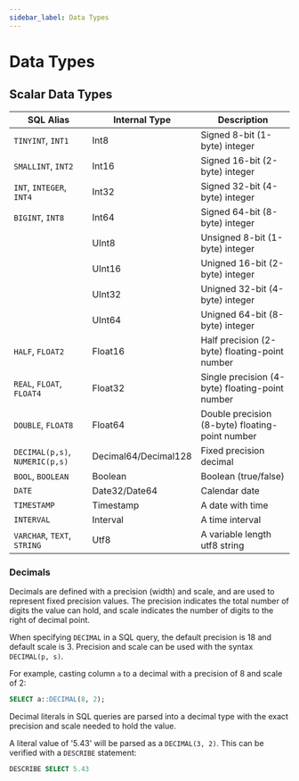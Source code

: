```yaml
---
sidebar_label: Data Types
---
```


# Data Types

## Scalar Data Types

| SQL Alias                      | Internal Type        | Description                                     |
|--------------------------------|----------------------|-------------------------------------------------|
| `TINYINT`, `INT1`              | Int8                 | Signed 8-bit (1-byte) integer                   |
| `SMALLINT`, `INT2`             | Int16                | Signed 16-bit (2-byte) integer                  |
| `INT`, `INTEGER`, `INT4`       | Int32                | Signed 32-bit (4-byte) integer                  |
| `BIGINT`, `INT8`               | Int64                | Signed 64-bit (8-byte) integer                  |
|                                | UInt8                | Unsigned 8-bit (1-byte) integer                 |
|                                | UInt16               | Unigned 16-bit (2-byte) integer                 |
|                                | UInt32               | Unigned 32-bit (4-byte) integer                 |
|                                | UInt64               | Unigned 64-bit (8-byte) integer                 |
| `HALF`, `FLOAT2`               | Float16              | Half precision (2-byte) floating-point number   |
| `REAL`, `FLOAT`, `FLOAT4`      | Float32              | Single precision (4-byte) floating-point number |
| `DOUBLE`, `FLOAT8`             | Float64              | Double precision (8-byte) floating-point number |
| `DECIMAL(p,s)`, `NUMERIC(p,s)` | Decimal64/Decimal128 | Fixed precision decimal                         |
| `BOOL`, `BOOLEAN`              | Boolean              | Boolean (true/false)                            |
| `DATE`                         | Date32/Date64        | Calendar date                                   |
| `TIMESTAMP`                    | Timestamp            | A date with time                                |
| `INTERVAL`                     | Interval             | A time interval                                 |
| `VARCHAR`, `TEXT`, `STRING`    | Utf8                 | A variable length utf8 string                   |

### Decimals

Decimals are defined with a precision (width) and scale, and are used to
represent fixed precision values. The precision indicates the total number of
digits the value can hold, and scale indicates the number of digits to the right
of decimal point.

When specifying `DECIMAL` in a SQL query, the default precision is 18 and
default scale is 3. Precision and scale can be used with the syntax `DECIMAL(p,
s)`.

For example, casting column `a` to a decimal with a precision of 8 and scale of
2:

```sql
SELECT a::DECIMAL(8, 2);
```

Decimal literals in SQL queries are parsed into a decimal type with the exact
precision and scale needed to hold the value.

A literal value of '5.43' will be parsed as a `DECIMAL(3, 2)`. This can be
verified with a `DESCRIBE` statement:

```sql
DESCRIBE SELECT 5.43
```

